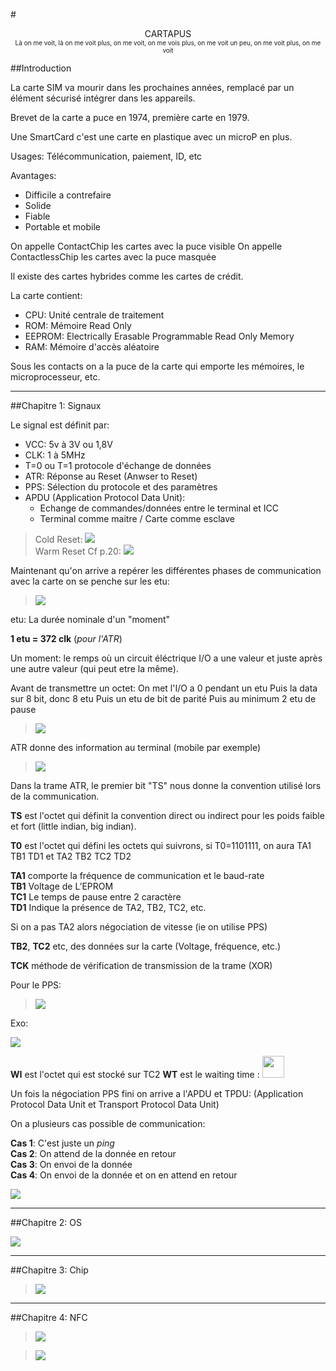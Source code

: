 #<center>CARTAPUS</center>
<font size="1"><center>Là on me voit, là on me voit plus, on me voit, on me vois plus, on me voit un peu, on me voit plus, on me voit</center></font>

##Introduction

La carte SIM va mourir dans les prochaines années, remplacé par un élément sécurisé intégrer dans les appareils.

Brevet de la carte a puce en 1974, première carte en 1979.

Une SmartCard c'est une carte en plastique avec un microP en plus.

Usages: Télécommunication, paiement, ID, etc

Avantages: 

- Difficile a contrefaire
- Solide
- Fiable
- Portable et mobile

On appelle ContactChip les cartes avec la puce visible
On appelle ContactlessChip les cartes avec la puce masquée

Il existe des cartes hybrides comme les cartes de crédit.

La carte contient:

- CPU: Unité centrale de traitement
- ROM: Mémoire Read Only
- EEPROM: Electrically Erasable Programmable Read Only Memory
- RAM: Mémoire d'accès aléatoire

Sous les contacts on a la puce de la carte qui emporte les mémoires, le microprocesseur, etc.



***
##Chapitre 1: Signaux

Le signal est définit par:

- VCC: 5v à 3V ou 1,8V  
- CLK: 1 à 5MHz  
- T=0 ou T=1 protocole d'échange de données  
- ATR: Réponse au Reset (Anwser to Reset)  
- PPS: Sélection du protocole et des paramètres  
- APDU (Application Protocol Data Unit):
    + Echange de commandes/données entre le terminal et ICC
    + Terminal comme maitre / Carte comme esclave

>Cold Reset: <img src="https://i.imgur.com/s669Fpt.png"/>  
>Warm Reset Cf p.20: <img src="https://i.imgur.com/oXm86xa.png"/>  

Maintenant qu'on arrive a repérer les différentes phases de communication avec la carte on se penche sur les etu:
><img src="https://i.imgur.com/BhT1Obk.png"/> 

etu: La durée nominale d'un "moment"

**1 etu = 372 clk** (*pour l'ATR*)

Un moment: le remps où un circuit éléctrique I/O a une valeur et juste après une autre valeur (qui peut etre la même).

Avant de transmettre un octet:
On met l'I/O a 0 pendant un etu
Puis la data sur 8 bit, donc 8 etu
Puis un etu de bit de parité
Puis au minimum 2 etu de pause

><img src="https://i.imgur.com/Jb7Bymi.png"/> 



ATR donne des information au terminal (mobile par exemple)

><img src="https://i.imgur.com/9PiBsqA.png"/> 

Dans la trame ATR, le premier bit "TS" nous donne la convention utilisé lors de la communication.

**TS** est l'octet qui définit la convention direct ou indirect pour les poids faible et fort (little indian, big indian).

**T0** est l'octet qui défini les octets qui suivrons, si T0=1101111, on aura TA1 TB1 TD1 et TA2 TB2 TC2 TD2

**TA1** comporte la fréquence de communication et le baud-rate  
**TB1** Voltage de L’EPROM  
**TC1** Le temps de pause entre 2 caractère  
**TD1** Indique la présence de TA2, TB2, TC2, etc.  

Si on a pas TA2 alors négociation de vitesse (ie on utilise PPS)

**TB2**, **TC2** etc, des données sur la carte (Voltage, fréquence, etc.)

**TCK** méthode de vérification de transmission de la trame (XOR)

Pour le PPS:
><img src="https://i.imgur.com/iGZiSik.png"/>

Exo:

<img src="https://i.imgur.com/7UGjkrb.png"/>

**WI** est l'octet qui est stocké sur TC2
**WT** est le waiting time : <img src="https://i.imgur.com/fNgwKaT.png" style="width:12  0px;height:35px;"/>

Un fois la négociation PPS fini on arrive a l'APDU et TPDU:
(Application Protocol Data Unit et Transport   Protocol Data Unit)

On a plusieurs cas possible de communication:

**Cas 1**: C'est juste un *ping*  
**Cas 2**: On attend de la donnée en retour  
**Cas 3**: On envoi de la donnée  
**Cas 4**: On envoi de la donnée et on en attend en retour  

<img src="https://i.imgur.com/OLFab2b.png"/>


***
##Chapitre 2: OS

<img src="https://i.imgur.com/97bMMJZ.png"/>




***
##Chapitre 3: Chip

><img src="https://i.imgur.com/WYTrscm.png"/>




***
##Chapitre 4: NFC

><img src="https://i.imgur.com/N0qaUdf.png"/>


><img src="https://i.imgur.com/xnlaGKn.png"/>

